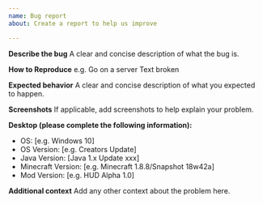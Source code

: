 ```yaml
---
name: Bug report
about: Create a report to help us improve

---
```


**Describe the bug**
A clear and concise description of what the bug is.

**How to Reproduce**
e.g.
Go on a server
Text broken

**Expected behavior**
A clear and concise description of what you expected to happen.

**Screenshots**
If applicable, add screenshots to help explain your problem.

**Desktop (please complete the following information):**
 - OS: [e.g. Windows 10]
 - OS Version: [e.g. Creators Update]
 - Java Version: [Java 1.x Update xxx]
 - Minecraft Version: [e.g. Minecraft 1.8.8/Snapshot 18w42a]
 - Mod Version: [e.g. HUD Alpha 1.0]

**Additional context**
Add any other context about the problem here.
